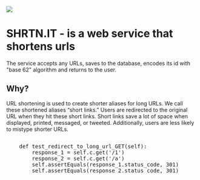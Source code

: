 <img src="https://www.google.com/search?q=short+url+logo&client=ubuntu&channel=fs&source=lnms&tbm=isch&sa=X&ved=0ahUKEwiF-JOJs9DiAhUO0qYKHdwPBe0Q_AUIECgB&biw=1366&bih=639#imgdii=GTOl9wHWOLaEpM:&imgrc=q1Xifs_ZnS0a3M:">

<h1>SHRTN.IT - is a web service that shortens urls</h1>
<p>The service accepts any URLs, saves to the database, encodes its id with "base 62" algorithm and returns to the user.</p>
<h2>Why?</h2>
<p>URL shortening is used to create shorter aliases for long URLs. We call these shortened aliases “short links.” Users are redirected to the original URL when they hit these short links. Short links save a lot of space when displayed, printed, messaged, or tweeted. Additionally, users are less likely to mistype shorter URLs.</p>
<h2></h2>
<pre>
    def test_redirect_to_long_url_GET(self):
        response_1 = self.c.get('/1')
        response_2 = self.c.get('/a')
        self.assertEquals(response_1.status_code, 301)
        self.assertEquals(response_2.status_code, 301)
</pre>
